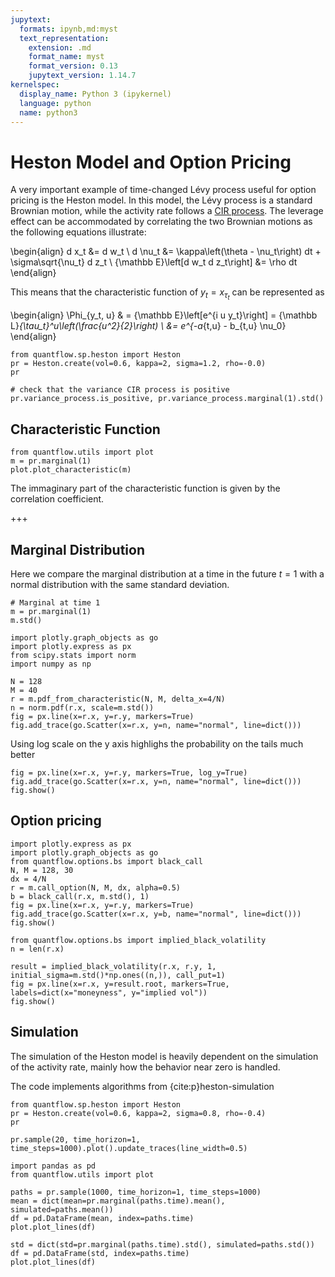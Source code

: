 ```yaml
---
jupytext:
  formats: ipynb,md:myst
  text_representation:
    extension: .md
    format_name: myst
    format_version: 0.13
    jupytext_version: 1.14.7
kernelspec:
  display_name: Python 3 (ipykernel)
  language: python
  name: python3
---
```


# Heston Model and Option Pricing

A very important example of time-changed Lévy process useful for option pricing is the Heston model. In this model, the Lévy process is a standard Brownian motion, while the activity rate follows a [CIR process](./cir.md). The leverage effect can be accommodated by correlating the two Brownian motions as the following equations illustrate:

\begin{align}
    d x_t &= d w_t \\
    d \nu_t &= \kappa\left(\theta - \nu_t\right) dt + \sigma\sqrt{\nu_t} d z_t \\
    {\mathbb E}\left[d w_t d z_t\right] &= \rho dt
\end{align}

This means that the characteristic function of $y_t=x_{\tau_t}$ can be represented as

\begin{align}
    \Phi_{y_t, u} & = {\mathbb E}\left[e^{i u y_t}\right] = {\mathbb L}_{\tau_t}^u\left(\frac{u^2}{2}\right) \\
     &= e^{-a_{t,u} - b_{t,u} \nu_0}
\end{align}

```{code-cell} ipython3
from quantflow.sp.heston import Heston
pr = Heston.create(vol=0.6, kappa=2, sigma=1.2, rho=-0.0)
pr
```

```{code-cell} ipython3
# check that the variance CIR process is positive
pr.variance_process.is_positive, pr.variance_process.marginal(1).std()
```

## Characteristic Function

```{code-cell} ipython3
from quantflow.utils import plot
m = pr.marginal(1)
plot.plot_characteristic(m)
```

The immaginary part of the characteristic function is given by the correlation coefficient.

+++

## Marginal Distribution

Here we compare the marginal distribution at a time in the future $t=1$ with a normal distribution with the same standard deviation.

```{code-cell} ipython3
# Marginal at time 1
m = pr.marginal(1)
m.std()
```

```{code-cell} ipython3
import plotly.graph_objects as go
import plotly.express as px
from scipy.stats import norm
import numpy as np

N = 128
M = 40
r = m.pdf_from_characteristic(N, M, delta_x=4/N)
n = norm.pdf(r.x, scale=m.std())
fig = px.line(x=r.x, y=r.y, markers=True)
fig.add_trace(go.Scatter(x=r.x, y=n, name="normal", line=dict()))
```

Using log scale on the y axis highlighs the probability on the tails much better

```{code-cell} ipython3
fig = px.line(x=r.x, y=r.y, markers=True, log_y=True)
fig.add_trace(go.Scatter(x=r.x, y=n, name="normal", line=dict()))
fig.show()
```

## Option pricing

```{code-cell} ipython3
import plotly.express as px
import plotly.graph_objects as go
from quantflow.options.bs import black_call
N, M = 128, 30
dx = 4/N
r = m.call_option(N, M, dx, alpha=0.5)
b = black_call(r.x, m.std(), 1)
fig = px.line(x=r.x, y=r.y, markers=True)
fig.add_trace(go.Scatter(x=r.x, y=b, name="normal", line=dict()))
fig.show()
```

```{code-cell} ipython3
from quantflow.options.bs import implied_black_volatility
n = len(r.x)

result = implied_black_volatility(r.x, r.y, 1, initial_sigma=m.std()*np.ones((n,)), call_put=1)
fig = px.line(x=r.x, y=result.root, markers=True, labels=dict(x="moneyness", y="implied vol"))
fig.show()
```

## Simulation

The simulation of the Heston model is heavily dependent on the simulation of the activity rate, mainly how the behavior near zero is handled.

The code implements algorithms from {cite:p}heston-simulation

```{code-cell} ipython3
from quantflow.sp.heston import Heston
pr = Heston.create(vol=0.6, kappa=2, sigma=0.8, rho=-0.4)
pr
```

```{code-cell} ipython3
pr.sample(20, time_horizon=1, time_steps=1000).plot().update_traces(line_width=0.5)
```

```{code-cell} ipython3
import pandas as pd
from quantflow.utils import plot

paths = pr.sample(1000, time_horizon=1, time_steps=1000)
mean = dict(mean=pr.marginal(paths.time).mean(), simulated=paths.mean())
df = pd.DataFrame(mean, index=paths.time)
plot.plot_lines(df)
```

```{code-cell} ipython3
std = dict(std=pr.marginal(paths.time).std(), simulated=paths.std())
df = pd.DataFrame(std, index=paths.time)
plot.plot_lines(df)
```

```{code-cell} ipython3

```
